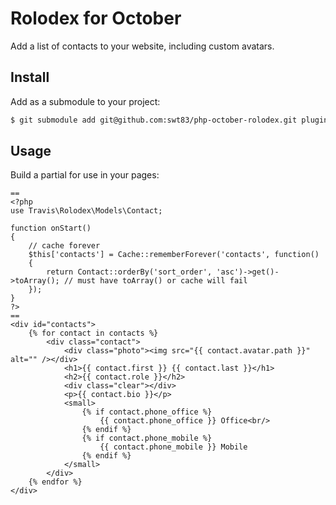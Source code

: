 # Rolodex for October

Add a list of contacts to your website, including custom avatars.

## Install

Add as a submodule to your project:

```bash
$ git submodule add git@github.com:swt83/php-october-rolodex.git plugins/travis/rolodex
```

## Usage

Build a partial for use in your pages:

```
==
<?php
use Travis\Rolodex\Models\Contact;

function onStart()
{
    // cache forever
    $this['contacts'] = Cache::rememberForever('contacts', function()
    {
        return Contact::orderBy('sort_order', 'asc')->get()->toArray(); // must have toArray() or cache will fail
    });
}
?>
==
<div id="contacts">
    {% for contact in contacts %}
        <div class="contact">
            <div class="photo"><img src="{{ contact.avatar.path }}" alt="" /></div>
            <h1>{{ contact.first }} {{ contact.last }}</h1>
            <h2>{{ contact.role }}</h2>
            <div class="clear"></div>
            <p>{{ contact.bio }}</p>
            <small>
                {% if contact.phone_office %}
                    {{ contact.phone_office }} Office<br/>
                {% endif %}
                {% if contact.phone_mobile %}
                    {{ contact.phone_mobile }} Mobile
                {% endif %}
            </small>
        </div>
    {% endfor %}
</div>
```